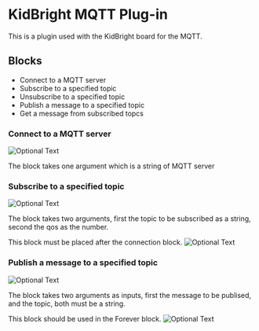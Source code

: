 # KidBright MQTT Plug-in
This is a plugin used with the KidBright board for the MQTT.

## Blocks
 - Connect to a MQTT server
 - Subscribe to a specified topic
 - Unsubscribe to a specified topic
 - Publish a message to a specified topic
 - Get a message from subscribed topcs
### Connect to a MQTT server
![Optional Text](../master/docs/images/connect.png)

The block takes one argument which is a string of MQTT server

### Subscribe to a specified topic
![Optional Text](../master/docs/images/sub.png)

The block takes two arguments, first the topic to be subscribed as a string, second the qos as the number.

This block must be placed after the connection block.
![Optional Text](../master/docs/images/connect_sub.png)

### Publish a message to a specified topic
![Optional Text](../master/docs/images/pub.png)

The block takes two arguments as inputs, first the message to be publised, and the topic, both must be a string.

This block should be used in the Forever block.
![Optional Text](../master/docs/images/forever_pub.png)
